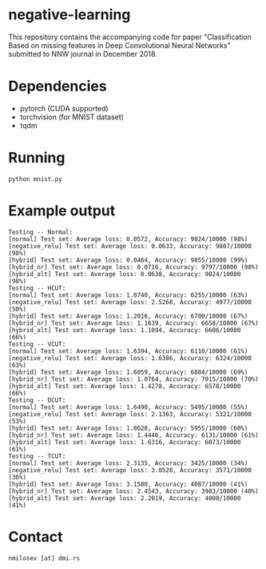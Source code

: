 # negative-learning

This repository contains the accompanying code for paper "Classification Based on missing features in Deep Convolutional Neural Networks" submitted to NNW journal in December 2018.

# Dependencies

- pytorch (CUDA supported)
- torchvision (for MNIST dataset)
- tqdm

# Running

```
python mnist.py
```

# Example output

```
Testing -- Normal:
[normal] Test set: Average loss: 0.0572, Accuracy: 9824/10000 (98%)
[negative_relu] Test set: Average loss: 0.0633, Accuracy: 9807/10000 (98%)
[hybrid] Test set: Average loss: 0.0464, Accuracy: 9855/10000 (99%)
[hybrid_nr] Test set: Average loss: 0.0716, Accuracy: 9797/10000 (98%)
[hybrid_alt] Test set: Average loss: 0.0638, Accuracy: 9824/10000 (98%)
Testing -- HCUT:
[normal] Test set: Average loss: 1.0740, Accuracy: 6255/10000 (63%)
[negative_relu] Test set: Average loss: 2.5268, Accuracy: 4977/10000 (50%)
[hybrid] Test set: Average loss: 1.2016, Accuracy: 6700/10000 (67%)
[hybrid_nr] Test set: Average loss: 1.1639, Accuracy: 6658/10000 (67%)
[hybrid_alt] Test set: Average loss: 1.1094, Accuracy: 6606/10000 (66%)
Testing -- VCUT:
[normal] Test set: Average loss: 1.6394, Accuracy: 6110/10000 (61%)
[negative_relu] Test set: Average loss: 1.6386, Accuracy: 6324/10000 (63%)
[hybrid] Test set: Average loss: 1.6059, Accuracy: 6884/10000 (69%)
[hybrid_nr] Test set: Average loss: 1.0764, Accuracy: 7015/10000 (70%)
[hybrid_alt] Test set: Average loss: 1.4278, Accuracy: 6578/10000 (66%)
Testing -- DCUT:
[normal] Test set: Average loss: 1.6490, Accuracy: 5495/10000 (55%)
[negative_relu] Test set: Average loss: 2.1363, Accuracy: 5321/10000 (53%)
[hybrid] Test set: Average loss: 1.8628, Accuracy: 5955/10000 (60%)
[hybrid_nr] Test set: Average loss: 1.4446, Accuracy: 6131/10000 (61%)
[hybrid_alt] Test set: Average loss: 1.6316, Accuracy: 6073/10000 (61%)
Testing -- TCUT:
[normal] Test set: Average loss: 2.3135, Accuracy: 3425/10000 (34%)
[negative_relu] Test set: Average loss: 3.0520, Accuracy: 3571/10000 (36%)
[hybrid] Test set: Average loss: 3.1580, Accuracy: 4087/10000 (41%)
[hybrid_nr] Test set: Average loss: 2.4543, Accuracy: 3983/10000 (40%)
[hybrid_alt] Test set: Average loss: 2.2019, Accuracy: 4080/10000 (41%)
```

# Contact

```
nmilosev [at] dmi.rs
```
